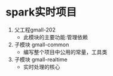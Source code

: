 # spark实时项目
1. 父工程gmall-202
    + 此模块的主要功能:管理依赖
2. 子模块 gmall-common
    + 编写整个项目中公用的常量，工具类
3. 子模块 gmall-realtime
   + 实时处理的核心